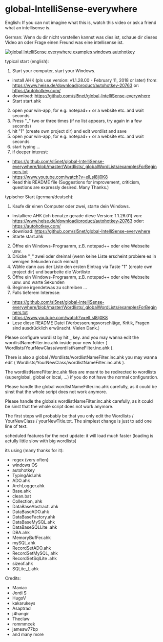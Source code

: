 ﻿# global-IntelliSense-everywhere 

English: If you can not imagine what this is, watch this video or ask a friend what an intellisense is.

German: Wenn du dir nicht vorstellen kannst was dies ist, schaue dir dieses Video an oder Frage einen Freund was eine intellisense ist.

[![global IntelliSense everywhere examples windows autohotkey](https://img.youtube.com/vi/elLsl8lj0K8/0.jpg)](https://www.youtube.com/watch?v=elLsl8lj0K8)
  
typical start (english): 
1. Start your computer, start your Windows.
- install AHK (pls use version: v1.1.28.00 - February 11, 2018 or later)
from:
https://www.heise.de/download/product/autohotkey-20763
or: https://autohotkey.com/ 
- download: https://github.com/sl5net/global-IntelliSense-everywhere
- Start start.ahk
2. open your win-app, for e.g. notepad++ or a website etc. and wait seconds
3. Press "_" two or three times (if no list appears, try again in a few seconds)
4. hit "1" (create own project dir) and edit wordlist and save
5. open your win-app, for e.g. notepad++ or a website etc. and wait seconds
6. start typing ...
7. if deeper interest:
- https://github.com/sl5net/global-IntelliSense-everywhere/blob/master/Wordlists/_globalWordLists/examplesForBeginners.txt
- https://www.youtube.com/watch?v=elLsl8lj0K8
- Read this README file
(Suggestions for improvement, criticism, questions are expressly desired. Many Thanks.)

typischer Start (german/deutsch):
1. Kaufe dir einen Computer oder zwei, starte dein Windows.
- Installiere AHK (ich benutze gerade diese Version: 1.1.26.01)
von:
https://www.heise.de/download/product/autohotkey-20763
oder: https://autohotkey.com/
- download: https://github.com/sl5net/global-IntelliSense-everywhere
- Starte start.ahk
2. Öffne ein Windows-Prograamm, z.B. notepad++ oder eine Webseite usw.
3. Drücke "_" zwei oder dreimal (wenn keine Liste erscheint probiere es in wenigen Sekunden noch einmal)
4. Wähle dann aus der Liste den ersten Eintrag via Taste "1" (create own project dir) und bearbeite die Wortliste
5. Öffne ein Windows-Prograamm, z.B. notepad++ oder eine Webseite usw. und warte Sekunden
6. Beginne irgendetwas zu schreiben ...
7. Falls tieferem Interesse:
- https://github.com/sl5net/global-IntelliSense-everywhere/blob/master/Wordlists/_globalWordLists/examplesForBeginners.txt
- https://www.youtube.com/watch?v=elLsl8lj0K8
- Lese diese README Datei
(Verbesserungsvorschläge, Kritik, Fragen sind ausdrücklich erwünscht. Vielen Dank.)


Please configure wordlist by hit _ key.
and you may wanna edit the wordlistNameFilter.inc.ahk inside your new folder ( Wordlists/YourNewClass/wordlistNameFilter.inc.ahk ).

There is also a global 
/Wordlists/wordlistNameFilter.inc.ahk
you may wanna edit ( Wordlists/YourNewClass/wordlistNameFilter.inc.ahk ).

The wordlistNameFilter.inc.ahk files are meant to be redirected to wordlists (superglobal, global or local, ...) if you do not have the normal configuration.

Please handle the global wordlistNameFilter.inc.ahk carefully, as it could be sinst that the whole script does not work anymore.

Please handle the globals wordlistNameFilter.inc.ahk carefully, as it could be sinst that the whole script does not work anymore.

The first steps will probably be that you only edit the Wordlists / YourNewClass / yourNewTitle.txt. The simplest change is just to add one line of text.


scheduled features for the next update: it will load much faster (loading is actully little slow with big wordlists)



its using (many thanks for it):
- regex (very often)
- windows OS
- autohotkey
- TypingAid.ahk
- ADO.ahk
- ArchLogger.ahk
- Base.ahk
- clean.bat
- Collection, ahk
- DataBaseAbstract. ahk
- DataBaseADO.ahk
- DataBaseFactory.ahk
- DataBaseMySQL.ahk
- DataBaseSQLLite .ahk
- DBA.ahk
- MemoryBufFer.ahk
- mySQL.ahk
- RecordSetADO.ahk
- RecordSetMySQL, ahk
- RecordSetSqlLite .ahk
- sizeof.ahk
- SQLite_L.ahk

Credits:
- Maniac
- Jordi S
- HugoV
- kakarukeys
- Asaptrad
- j4hangir
- Theclaw
- rommmcek
- jamesw77bp
- and many more
